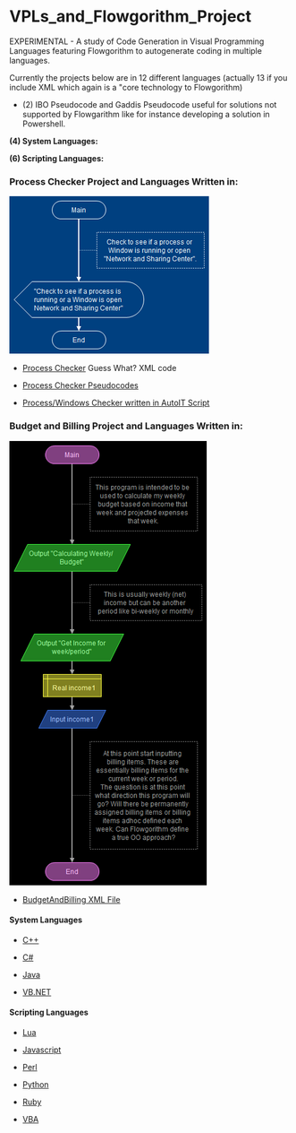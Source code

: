 # VPLs_and_Flowgorithm_Project
EXPERIMENTAL - A study of Code Generation in Visual Programming Languages featuring Flowgorithm to autogenerate coding in multiple languages.

Currently the projects below are in 12 different languages (actually 13 if you include XML which again is a "core technology to Flowgorithm)

- (2) IBO Pseudocode and Gaddis Pseudocode useful for solutions not supported by Flowgarithm like for instance developing a solution in Powershell.

 **(4) System Languages:**

 **(6) Scripting Languages:**


### Process Checker Project and Languages Written in:
![ProcessCheckerFlowchart](https://github.com/RayNieva/VPLs_and_Flowgorithm_Project/blob/master/ProcessChecker%20-%20Main.png)

- [Process Checker](https://github.com/RayNieva/VPLs_and_Flowgorithm_Project/blob/master/ProcessChecker.fprg) Guess What? XML code

- [Process Checker Pseudocodes](https://github.com/RayNieva/VPLs_and_Flowgorithm_Project/blob/master/PseudoCodeProcessChecker.org)

- [Process/Windows Checker written in AutoIT Script](https://github.com/RayNieva/VPLs_and_Flowgorithm_Project/blob/master/AutoIT/CheckIfWindowExists.au3)


### Budget and Billing Project and Languages Written in:
![BudgetBillingFlowchart](https://github.com/RayNieva/VPLs_and_Flowgorithm_Project/blob/master/BudgetAndBilling%20-%20MainBudgetAndBilling.png)

- [BudgetAndBilling XML File](https://github.com/RayNieva/VPLs_and_Flowgorithm_Project/blob/master/BudgetAndBilling.fprg)

#### System Languages

- [C++](https://github.com/RayNieva/VPLs_and_Flowgorithm_Project/blob/master/CPlusPlus/BudgetAndBilling.cpp)

- [C#](https://github.com/RayNieva/VPLs_and_Flowgorithm_Project/blob/master/CSHarp/BudgetAndBilling.cs)

- [Java](https://github.com/RayNieva/VPLs_and_Flowgorithm_Project/blob/master/Java/BudgetAndBilling.java)


- [VB.NET](https://github.com/RayNieva/VPLs_and_Flowgorithm_Project/blob/master/VB.NET/BudgetAndBilling.vb)

#### Scripting Languages

- [Lua](https://github.com/RayNieva/VPLs_and_Flowgorithm_Project/blob/master/Lua/BudgetAndBilling.lua)

- [Javascript](https://github.com/RayNieva/VPLs_and_Flowgorithm_Project/blob/master/Javascript/BudgetAndBilling.js)

- [Perl](https://github.com/RayNieva/VPLs_and_Flowgorithm_Project/blob/master/Perl/BudgetAndBilling.pl)

- [Python](https://github.com/RayNieva/VPLs_and_Flowgorithm_Project/blob/master/Python/BudgetAndBilling.py)

- [Ruby](https://github.com/RayNieva/VPLs_and_Flowgorithm_Project/blob/master/Ruby/BudgetAndBilling.rb)

- [VBA](https://github.com/RayNieva/VPLs_and_Flowgorithm_Project/blob/master/VBA/BudgetAndBilling.bas)
